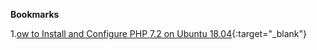 **Bookmarks**

1.[ow to Install and Configure PHP 7.2 on Ubuntu 18.04](https://www.vultr.com/docs/configure-php-7-2-on-ubuntu-18-04){:target="_blank"}
